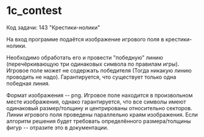 # 1c_contest

Код задачи: 143 "Крестики-нолики"

На вход программе подаётся изображение игрового поля в крестики-нолики.

Необходимо обработать его и провести "победную" линию (перечёркивающую три одинаковых символа по правилам игры). Игровое поле может не содержать победителя (Тогда никакую линию проводить не надо). Гарантируется, что существует только одна победная линия. 

Формат изображения -- png. Игровое поле находится в произвольном месте изображения, однако гарантируется, что все символы имеют одинаковый размер/толщину и центрированы относительно секторов. Линии игрового поля проведены параллельно краям изображения. Если алгоритм решения будет требовать определённого размера/толщины фигур -- отразите это в документации.
